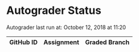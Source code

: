 # Autograder Status
Autograder last run at: October 12, 2018 at 11:20

| GitHub ID | Assignment | Graded Branch |
|-----------|------------|---------------|
